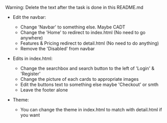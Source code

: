 Warning: Delete the text after the task is done in this README.md

- Edit the navbar:
    - Change 'Navbar' to something else. Maybe CADT
    - Change the 'Home' to redirect to index.html (No need to go anywhere)
    - Features & Pricing redirect to detail.html (No need to do anything)
    - Remove the 'Disabled' from navbar

- Edits in index.html:
    - Change the searchbox and search button to the left of 'Login' & 'Register'
    - Change the picture of each cards to appropriate images
    - Edit the buttons text to something else maybe 'Checkout' or smth
    - Leave the footer alone

- Theme:
    - You can change the theme in index.html to match with detail.html if you want